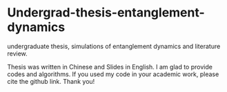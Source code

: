 # Undergrad-thesis-entanglement-dynamics
undergraduate thesis, simulations of entanglement dynamics and literature review.

Thesis was written in Chinese and Slides in English.
I am glad to provide codes and algorithms. If you used my code in your academic work, please cite the github link. Thank you!
